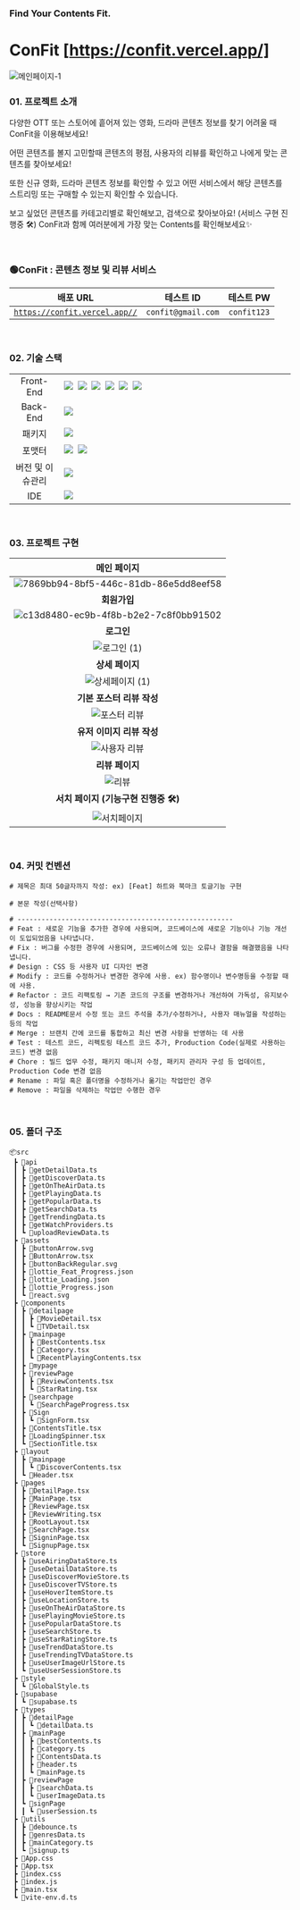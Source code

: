 ### Find Your Contents Fit.

# ConFit [https://confit.vercel.app/]

![메인페이지-1](https://github.com/hyeonjuuu/Project_CONFIT/assets/134569011/e7fa435f-abcf-46c8-848f-fdfb4bbad47f)

### 01. 프로젝트 소개

다양한 OTT 또는 스토어에 흩어져 있는 영화, 드라마 콘텐츠 정보를 찾기 어려울 때 ConFit을 이용해보세요!

어떤 콘텐츠를 볼지 고민할때 콘텐츠의 평점, 사용자의 리뷰를 확인하고 나에게 맞는 콘텐츠를 찾아보세요!

또한 신규 영화, 드라마 콘텐츠 정보를 확인할 수 있고 어떤 서비스에서 해당 콘텐츠를 스트리밍 또는 구매할 수 있는지 확인할 수 있습니다.

보고 싶었던 콘텐츠를 카테고리별로 확인해보고, 검색으로 찾아보아요! (서비스 구현 진행중 🛠️)
ConFit과 함께 여러분에게 가장 맞는 Contents를 확인해보세요✨

<br />

### 🟢ConFit : 콘텐츠 정보 및 리뷰 서비스

|                           배포 URL                           |     테스트 ID      |  테스트 PW  |
| :----------------------------------------------------------: | :----------------: | :---------: |
| [`https://confit.vercel.app//`](https://confit.vercel.app//) | `confit@gmail.com` | `confit123` |

<br />

### 02. 기술 스택

<table>
<tr>
 <td align="center" width="100px">Front-End</td>
 <td width="800px">
  <img src="https://img.shields.io/badge/React-61DAFB?style=for-the-badge&logo=React&logoColor=ffffff"/>&nbsp  
  <img src="https://img.shields.io/badge/TypeScript-3178C6?style=for-the-badge&logo=TypeScript&logoColor=white"/>&nbsp 
   <img src="https://img.shields.io/badge/React%20Router-CA4245?style=for-the-badge&logo=ReactRouter&logoColor=white"/>&nbsp 
  <img src="https://img.shields.io/badge/styled--components-DB7093?style=for-the-badge&logo=styled-components&logoColor=white"/>&nbsp 
   <img src="https://img.shields.io/badge/axios-7F2B7B?style=for-the-badge&logo=axios&logoColor=white"/>&nbsp 
   <img src="https://img.shields.io/badge/zustand-F9DC3E?style=for-the-badge&logo=zustand&logoColor=white"/>&nbsp
    </td>
</tr>
<tr>
 <td align="center">Back-End</td>
 <td>
    <img src="https://img.shields.io/badge/supabase-3FCF8E?style=for-the-badge&logo=supabase&logoColor=ffffff"/>&nbsp 
  </td>
</tr>
  <tr>
 <td align="center">패키지</td>
 <td>
    <img src="https://img.shields.io/badge/pnpm-F69220?style=for-the-badge&logo=pnpm&logoColor=ffffff"/>&nbsp 
  </td>
</tr>
<tr>
 <td align="center">포맷터</td>
 <td>
  <img src="https://img.shields.io/badge/Prettier-373338?style=for-the-badge&logo=Prettier&logoColor=ffffff"/>&nbsp 
 <img src="https://img.shields.io/badge/eslint-4B32C3?style=for-the-badge&logo=eslint&logoColor=white">
 </td>
</tr>
<tr>
 <td align="center">버전 및 이슈관리</td>
 <td>
    <img src="https://img.shields.io/badge/GitHub-181717?style=for-the-badge&logo=GitHub&logoColor=white"/>&nbsp 
 </td>
 <tr>
</tr>
<tr>
 <td align="center">IDE</td>
 <td>
    <img src="https://img.shields.io/badge/VSCode-007ACC?style=for-the-badge&logo=Visual%20Studio%20Code&logoColor=white"/>&nbsp
</tr>
</table>

<br />

### 03. 프로젝트 구현

|                                                              **메인 페이지**                                                               |
| :----------------------------------------------------------------------------------------------------------------------------------------: |
| ![7869bb94-8bf5-446c-81db-86e5dd8eef58](https://github.com/hyeonjuuu/Project_CONFIT/assets/134569011/86272eb8-4368-4d0e-9589-bb95543cf738) |
|                                                                **회원가입**                                                                |
| ![c13d8480-ec9b-4f8b-b2e2-7c8f0bb91502](https://github.com/hyeonjuuu/Project_CONFIT/assets/134569011/58ef7463-2a2d-4c15-9002-ed9caea75919) |
|                                                                 **로그인**                                                                 |
|              ![로그인 (1)](https://github.com/hyeonjuuu/Project_CONFIT/assets/134569011/5c60c2aa-8040-44c9-ae5f-8199bc6114b0)              |
|                                                              **상세 페이지**                                                               |
|            ![상세페이지 (1)](https://github.com/hyeonjuuu/Project_CONFIT/assets/134569011/a710ea04-7656-4a95-93c3-a3c7425be490)            |
|                                                         **기본 포스터 리뷰 작성**                                                          |
|             ![포스터 리뷰](https://github.com/hyeonjuuu/Project_CONFIT/assets/134569011/e1f392fd-6f4f-495c-9b7a-2b29745a73ee)              |
|                                                         **유저 이미지 리뷰 작성**                                                          |
|             ![사용자 리뷰](https://github.com/hyeonjuuu/Project_CONFIT/assets/134569011/ab942d40-7005-41d1-b708-d8363cc88183)              |
|                                                              **리뷰 페이지**                                                               |
|                 ![리뷰](https://github.com/hyeonjuuu/Project_CONFIT/assets/134569011/816e9df7-07f4-4b6e-a5a1-61fb902ecc12)                 |
|                                                    **서치 페이지 (기능구현 진행중 🛠️)**                                                    |
|              ![서치페이지](https://github.com/hyeonjuuu/Project_CONFIT/assets/134569011/a747560a-7809-40f7-a7fe-920ed3fbee9e)              |

<br />

### 04. 커밋 컨벤션

```
# 제목은 최대 50글자까지 작성: ex) [Feat] 하트와 북마크 토글기능 구현

# 본문 작성(선택사항)

# ------------------------------------------------------
# Feat : 새로운 기능을 추가한 경우에 사용되며, 코드베이스에 새로운 기능이나 기능 개선이 도입되었음을 나타냅니다.
# Fix : 버그를 수정한 경우에 사용되며, 코드베이스에 있는 오류나 결함을 해결했음을 나타냅니다.
# Design : CSS 등 사용자 UI 디자인 변경
# Modify : 코드를 수정하거나 변경한 경우에 사용. ex) 함수명이나 변수명등을 수정할 때에 사용.
# Refactor : 코드 리팩토링 → 기존 코드의 구조를 변경하거나 개선하여 가독성, 유지보수성, 성능을 향상시키는 작업
# Docs : README문서 수정 또는 코드 주석을 추가/수정하거나, 사용자 매뉴얼을 작성하는 등의 작업
# Merge : 브랜치 간에 코드를 통합하고 최신 변경 사항을 반영하는 데 사용
# Test : 테스트 코드, 리펙토링 테스트 코드 추가, Production Code(실제로 사용하는 코드) 변경 없음
# Chore : 빌드 업무 수정, 패키지 매니저 수정, 패키지 관리자 구성 등 업데이트, Production Code 변경 없음
# Rename : 파일 혹은 폴더명을 수정하거나 옮기는 작업만인 경우
# Remove : 파일을 삭제하는 작업만 수행한 경우
```

<br />

### 05. 폴더 구조

```
📦src
 ┣ 📂api
 ┃ ┣ 📜getDetailData.ts
 ┃ ┣ 📜getDiscoverData.ts
 ┃ ┣ 📜getOnTheAirData.ts
 ┃ ┣ 📜getPlayingData.ts
 ┃ ┣ 📜getPopularData.ts
 ┃ ┣ 📜getSearchData.ts
 ┃ ┣ 📜getTrendingData.ts
 ┃ ┣ 📜getWatchProviders.ts
 ┃ ┗ 📜uploadReviewData.ts
 ┣ 📂assets
 ┃ ┣ 📜buttonArrow.svg
 ┃ ┣ 📜ButtonArrow.tsx
 ┃ ┣ 📜buttonBackRegular.svg
 ┃ ┣ 📜lottie_Feat_Progress.json
 ┃ ┣ 📜lottie_Loading.json
 ┃ ┣ 📜lottie_Progress.json
 ┃ ┗ 📜react.svg
 ┣ 📂components
 ┃ ┣ 📂detailpage
 ┃ ┃ ┣ 📜MovieDetail.tsx
 ┃ ┃ ┗ 📜TVDetail.tsx
 ┃ ┣ 📂mainpage
 ┃ ┃ ┣ 📜BestContents.tsx
 ┃ ┃ ┣ 📜Category.tsx
 ┃ ┃ ┗ 📜RecentPlayingContents.tsx
 ┃ ┣ 📂mypage
 ┃ ┣ 📂reviewPage
 ┃ ┃ ┣ 📜ReviewContents.tsx
 ┃ ┃ ┗ 📜StarRating.tsx
 ┃ ┣ 📂searchpage
 ┃ ┃ ┗ 📜SearchPageProgress.tsx
 ┃ ┣ 📂Sign
 ┃ ┃ ┗ 📜SignForm.tsx
 ┃ ┣ 📜ContentsTitle.tsx
 ┃ ┣ 📜LoadingSpinner.tsx
 ┃ ┗ 📜SectionTitle.tsx
 ┣ 📂layout
 ┃ ┣ 📂mainpage
 ┃ ┃ ┗ 📜DiscoverContents.tsx
 ┃ ┗ 📜Header.tsx
 ┣ 📂pages
 ┃ ┣ 📜DetailPage.tsx
 ┃ ┣ 📜MainPage.tsx
 ┃ ┣ 📜ReviewPage.tsx
 ┃ ┣ 📜ReviewWriting.tsx
 ┃ ┣ 📜RootLayout.tsx
 ┃ ┣ 📜SearchPage.tsx
 ┃ ┣ 📜SigninPage.tsx
 ┃ ┗ 📜SignupPage.tsx
 ┣ 📂store
 ┃ ┣ 📜useAiringDataStore.ts
 ┃ ┣ 📜useDetailDataStore.ts
 ┃ ┣ 📜useDiscoverMovieStore.ts
 ┃ ┣ 📜useDiscoverTVStore.ts
 ┃ ┣ 📜useHoverItemStore.ts
 ┃ ┣ 📜useLocationStore.ts
 ┃ ┣ 📜useOnTheAirDataStore.ts
 ┃ ┣ 📜usePlayingMovieStore.ts
 ┃ ┣ 📜usePopularDataStore.ts
 ┃ ┣ 📜useSearchStore.ts
 ┃ ┣ 📜useStarRatingStore.ts
 ┃ ┣ 📜useTrendDataStore.ts
 ┃ ┣ 📜useTrendingTVDataStore.ts
 ┃ ┣ 📜useUserImageUrlStore.ts
 ┃ ┗ 📜useUserSessionStore.ts
 ┣ 📂style
 ┃ ┗ 📜GlobalStyle.ts
 ┣ 📂supabase
 ┃ ┗ 📜supabase.ts
 ┣ 📂types
 ┃ ┣ 📂detailPage
 ┃ ┃ ┗ 📜detailData.ts
 ┃ ┣ 📂mainPage
 ┃ ┃ ┣ 📜bestContents.ts
 ┃ ┃ ┣ 📜category.ts
 ┃ ┃ ┣ 📜ContentsData.ts
 ┃ ┃ ┣ 📜header.ts
 ┃ ┃ ┗ 📜mainPage.ts
 ┃ ┣ 📂reviewPage
 ┃ ┃ ┣ 📜searchData.ts
 ┃ ┃ ┗ 📜userImageData.ts
 ┃ ┗ 📂signPage
 ┃ ┃ ┗ 📜userSession.ts
 ┣ 📂utils
 ┃ ┣ 📜debounce.ts
 ┃ ┣ 📜genresData.ts
 ┃ ┣ 📜mainCategory.ts
 ┃ ┗ 📜signup.ts
 ┣ 📜App.css
 ┣ 📜App.tsx
 ┣ 📜index.css
 ┣ 📜index.js
 ┣ 📜main.tsx
 ┗ 📜vite-env.d.ts
```
